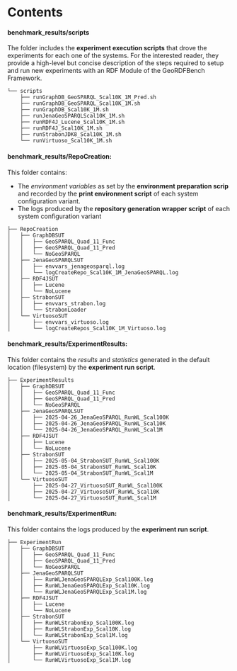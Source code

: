 # Contents

#### benchmark_results/scripts
The folder includes the **experiment execution scripts** that drove the experiments
for each one of the systems. For the interested reader, they provide a high-level 
but concise description of the steps required to setup and run new experiments
with an RDF Module of the GeoRDFBench Framework.
```
└── scripts
    ├── runGraphDB_GeoSPARQL_Scal10K_1M_Pred.sh
    ├── runGraphDB_GeoSPARQL_Scal10K_1M.sh
    ├── runGraphDB_Scal10K_1M.sh
    ├── runJenaGeoSPARQLScal10K_1M.sh
    ├── runRDF4J_Lucene_Scal10K_1M.sh
    ├── runRDF4J_Scal10K_1M.sh
    ├── runStrabonJDK8_Scal10K_1M.sh
    └── runVirtuoso_Scal10K_1M.sh
```

#### benchmark_results/RepoCreation:
This folder contains:
- The _environment variables_ as set by the **environment preparation 
scrip** and recorded by the **print environment script** of each system configuration
variant. 
- The logs produced by the **repository generation wrapper script** of each system 
configuration variant
```
├── RepoCreation
│   ├── GraphDBSUT
│   │   ├── GeoSPARQL_Quad_11_Func
│   │   ├── GeoSPARQL_Quad_11_Pred
│   │   └── NoGeoSPARQL
│   ├── JenaGeoSPARQLSUT
│   │   ├── envvars_jenageosparql.log
│   │   └── logCreateRepo_Scal10K_1M_JenaGeoSPARQL.log
│   ├── RDF4JSUT
│   │   ├── Lucene
│   │   └── NoLucene
│   ├── StrabonSUT
│   │   ├── envvars_strabon.log
│   │   └── StrabonLoader
│   └── VirtuosoSUT
│       ├── envvars_virtuoso.log
│       └── logCreateRepos_Scal10K_1M_Virtuoso.log
```

#### benchmark_results/ExperimentResults: 
This folder contains the _results_ and _statistics_ generated in the default 
location (filesystem) by the **experiment run script**.
```
├── ExperimentResults
│   ├── GraphDBSUT
│   │   ├── GeoSPARQL_Quad_11_Func
│   │   ├── GeoSPARQL_Quad_11_Pred
│   │   └── NoGeoSPARQL
│   ├── JenaGeoSPARQLSUT
│   │   ├── 2025-04-26_JenaGeoSPARQL_RunWL_Scal100K
│   │   ├── 2025-04-26_JenaGeoSPARQL_RunWL_Scal10K
│   │   └── 2025-04-26_JenaGeoSPARQL_RunWL_Scal1M
│   ├── RDF4JSUT
│   │   ├── Lucene
│   │   └── NoLucene
│   ├── StrabonSUT
│   │   ├── 2025-05-04_StrabonSUT_RunWL_Scal100K
│   │   ├── 2025-05-04_StrabonSUT_RunWL_Scal10K
│   │   └── 2025-05-04_StrabonSUT_RunWL_Scal1M
│   └── VirtuosoSUT
│       ├── 2025-04-27_VirtuosoSUT_RunWL_Scal100K
│       ├── 2025-04-27_VirtuosoSUT_RunWL_Scal10K
│       └── 2025-04-27_VirtuosoSUT_RunWL_Scal1M
```

#### benchmark_results/ExperimentRun:
This folder contains the logs produced by the **experiment run script**.
```
├── ExperimentRun
│   ├── GraphDBSUT
│   │   ├── GeoSPARQL_Quad_11_Func
│   │   ├── GeoSPARQL_Quad_11_Pred
│   │   └── NoGeoSPARQL
│   ├── JenaGeoSPARQLSUT
│   │   ├── RunWLJenaGeoSPARQLExp_Scal100K.log
│   │   ├── RunWLJenaGeoSPARQLExp_Scal10K.log
│   │   └── RunWLJenaGeoSPARQLExp_Scal1M.log
│   ├── RDF4JSUT
│   │   ├── Lucene
│   │   └── NoLucene
│   ├── StrabonSUT
│   │   ├── RunWLStrabonExp_Scal100K.log
│   │   ├── RunWLStrabonExp_Scal10K.log
│   │   └── RunWLStrabonExp_Scal1M.log
│   └── VirtuosoSUT
│       ├── RunWLVirtuosoExp_Scal100K.log
│       ├── RunWLVirtuosoExp_Scal10K.log
│       └── RunWLVirtuosoExp_Scal1M.log
```

